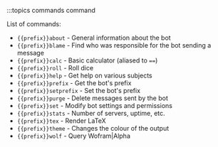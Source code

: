 :::topics commands command

List of commands:
- `{{prefix}}about` - General information about the bot
- `{{prefix}}blame` - Find who was responsible for the bot sending a message
- `{{prefix}}calc` - Basic calculator (aliased to `==`)
- `{{prefix}}roll` - Roll dice
- `{{prefix}}help` - Get help on various subjects
- `{{prefix}}prefix` - Get the bot's prefix
- `{{prefix}}setprefix` - Set the bot's prefix
- `{{prefix}}purge` - Delete messages sent by the bot
- `{{prefix}}set` - Modify bot settings and permissions
- `{{prefix}}stats` - Number of servers, uptime, etc.
- `{{prefix}}tex` - Render LaTeX
- `{{prefix}}theme` - Changes the colour of the output
- `{{prefix}}wolf` - Query Wofram|Alpha
